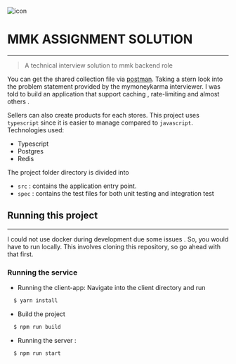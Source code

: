 ![icon](https://www.mymoneykarma.com/assets/img/logo-light.png)
# MMK ASSIGNMENT SOLUTION
---
> A technical interview solution to mmk backend role
> 
You can get the shared collection file via [postman](https://www.getpostman.com/collections/04990c94f1aa44edae01).
Taking a stern look into the problem statement provided by the mymoneykarma interviewer. I was told to build an application that support caching , rate-limiting and almost others .

Sellers can also create products for each stores.
This project uses `typescript` since it is easier to manage compared to `javascript`.
Technologies used:

- Typescript
- Postgres
- Redis

The project folder directory is divided into

- `src` : contains the application entry point.
- `spec` : contains the test files for both unit testing and integration test 

## Running this project
---
I could not use docker during development due some issues . So, you would have to run locally.
This involves cloning this repository, so go ahead with that first.

### Running the service 
- Running the client-app: Navigate into the client directory and run
```bash
  $ yarn install 
```
- Build the project 
```bash
  $ npm run build
```
- Running the server :
```bash
  $ npm run start
```

